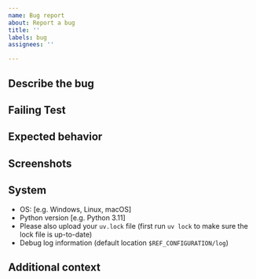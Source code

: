 ```yaml
---
name: Bug report
about: Report a bug
title: ''
labels: bug
assignees: ''

---
```


## Describe the bug
<!--- A clear and concise description of what the bug is. -->

## Failing Test
<!---
Please put the code (ideally in the form of a unit test) which fails below.

e.g.

```python
def test_bug_12():
    # Python code here which fails because of the bug
    # This is best if other developers can simply copy and paste this test in
    # order to run it
```
-->

## Expected behavior
<!--- A clear and concise description of what you expected to happen. -->

## Screenshots
<!--- If applicable, add screenshots to help explain your problem. -->

## System
<!--- Please complete the following information. -->

 - OS: [e.g. Windows, Linux, macOS]
 - Python version [e.g. Python 3.11]
 - Please also upload your `uv.lock` file (first run `uv lock` to make sure the lock file is up-to-date)
 - Debug log information (default location `$REF_CONFIGURATION/log`)

## Additional context
<!--- Add any other context about the problem here. -->
